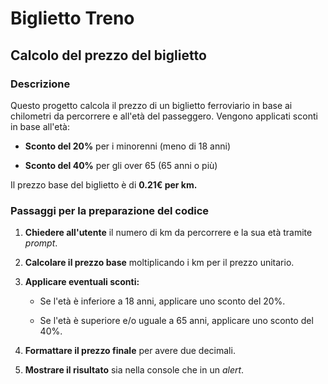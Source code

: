# Biglietto Treno

## Calcolo del prezzo del biglietto

### Descrizione

Questo progetto calcola il prezzo di un biglietto ferroviario in base ai chilometri da percorrere e all'età del passeggero.
Vengono applicati sconti in base all'età:

- **Sconto del 20%** per i minorenni (meno di 18 anni)

- **Sconto del 40%** per gli over 65 (65 anni o più)

Il prezzo base del biglietto è di **0.21€ per km.**

### Passaggi per la preparazione del codice

1. **Chiedere all'utente** il numero di km da percorrere e la sua età tramite *prompt*.

2. **Calcolare il prezzo base** moltiplicando i km per il prezzo unitario.

3. **Applicare eventuali sconti:**

   - Se l'età è inferiore a 18 anni, applicare uno sconto del 20%.

   - Se l'età è superiore e/o uguale a 65 anni, applicare uno sconto del 40%.

4. **Formattare il prezzo finale** per avere due decimali.

5. **Mostrare il risultato** sia nella console che in un *alert*.



